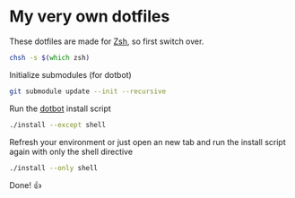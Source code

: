 # My very own dotfiles

These dotfiles are made for [Zsh](https://www.zsh.org), so first switch over.

```zsh
chsh -s $(which zsh)
```

Initialize submodules (for dotbot)

```zsh
git submodule update --init --recursive
```

Run the [dotbot](https://github.com/anishathalye/dotbot) install script

```zsh
./install --except shell
```

Refresh your environment or just open an new tab and run the install script again with only the shell directive

```zsh
./install --only shell
```

Done! 👍

